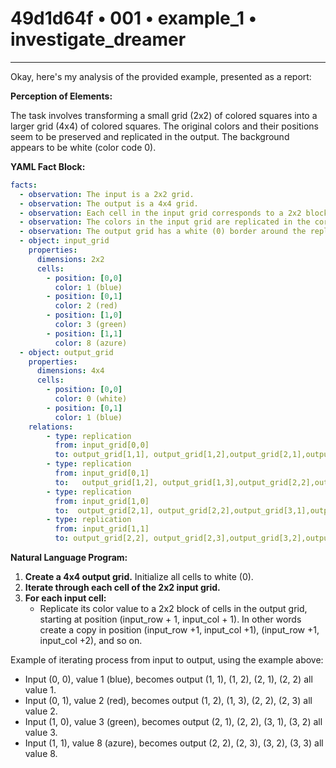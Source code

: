 # 49d1d64f • 001 • example_1 • investigate_dreamer

---
Okay, here's my analysis of the provided example, presented as a report:

**Perception of Elements:**

The task involves transforming a small grid (2x2) of colored squares into a larger grid (4x4) of colored squares. The original colors and their positions seem to be preserved and replicated in the output. The background appears to be white (color code 0).

**YAML Fact Block:**



```yaml
facts:
  - observation: The input is a 2x2 grid.
  - observation: The output is a 4x4 grid.
  - observation: Each cell in the input grid corresponds to a 2x2 block in the output grid.
  - observation: The colors in the input grid are replicated in the corresponding 2x2 blocks in the output grid.
  - observation: The output grid has a white (0) border around the replicated input cells.
  - object: input_grid
    properties:
      dimensions: 2x2
      cells:
        - position: [0,0]
          color: 1 (blue)
        - position: [0,1]
          color: 2 (red)
        - position: [1,0]
          color: 3 (green)
        - position: [1,1]
          color: 8 (azure)
  - object: output_grid
    properties:
      dimensions: 4x4
      cells:
        - position: [0,0]
          color: 0 (white)
        - position: [0,1]
          color: 1 (blue)
    relations:
        - type: replication
          from: input_grid[0,0]
          to: output_grid[1,1], output_grid[1,2],output_grid[2,1],output_grid[2,2]
        - type: replication
          from: input_grid[0,1]
          to:   output_grid[1,2], output_grid[1,3],output_grid[2,2],output_grid[2,3]
        - type: replication
          from: input_grid[1,0]
          to:  output_grid[2,1], output_grid[2,2],output_grid[3,1],output_grid[3,2]
        - type: replication
          from: input_grid[1,1]
          to: output_grid[2,2], output_grid[2,3],output_grid[3,2],output_grid[3,3]

```



**Natural Language Program:**

1.  **Create a 4x4 output grid.** Initialize all cells to white (0).
2.  **Iterate through each cell of the 2x2 input grid.**
3.  **For each input cell:**
    *   Replicate its color value to a 2x2 block of cells in the output grid, starting at position (input\_row + 1, input\_col + 1). In other words create a copy in position (input\_row +1, input\_col +1), (input\_row +1, input\_col +2), and so on.

Example of iterating process from input to output, using the example above:

*   Input (0, 0), value 1 (blue), becomes output (1, 1), (1, 2), (2, 1), (2, 2) all value 1.
*   Input (0, 1), value 2 (red), becomes output (1, 2), (1, 3), (2, 2), (2, 3) all value 2.
*   Input (1, 0), value 3 (green), becomes output (2, 1), (2, 2), (3, 1), (3, 2) all value 3.
*   Input (1, 1), value 8 (azure), becomes output (2, 2), (2, 3), (3, 2), (3, 3) all value 8.

